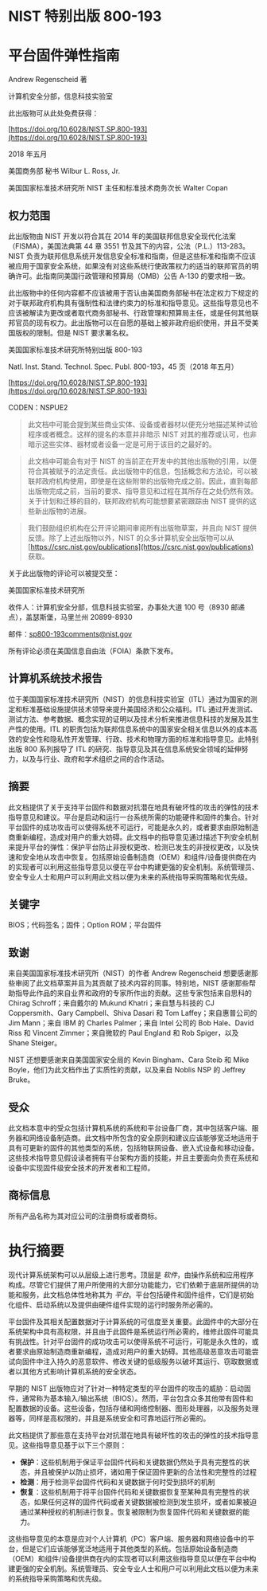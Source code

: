 # NIST 特别出版 800-193

# 平台固件弹性指南

Andrew Regenscheid 著

计算机安全分部，信息科技实验室

此出版物可从此处免费获得：

[https://doi.org/10.6028/NIST.SP.800-193](https://doi.org/10.6028/NIST.SP.800-193)

2018 年五月

美国商务部 秘书 Wilbur L. Ross, Jr.

美国国家标准技术研究所 NIST 主任和标准技术商务次长 Walter Copan

## 权力范围

此出版物由 NIST 开发以符合其在 2014 年的美国联邦信息安全现代化法案（FISMA），美国法典第 44 章 3551 节及其下的内容，公法（P.L.）113-283。NIST 负责为联邦信息系统开发信息安全标准和指南，但是这些标准和指南不应该被应用于国家安全系统，如果没有对这些系统行使政策权力的适当的联邦官员的明确许可。此指南同美国行政管理和预算局（OMB）公告 A-130 的要求相一致。

此出版物中的任何内容都不应该被用于否认由美国商务部秘书在法定权力下规定的对于联邦政府机构具有强制性和法律约束力的标准和指导意见。这些指导意见也不应该被解读为更改或者取代商务部秘书、行政管理和预算局主任，或是任何其他联邦官员的现有权力。此出版物可以在自愿的基础上被非政府组织使用，并且不受美国版权的限制。但是 NIST 要求署名权。

美国国家标准技术研究所特别出版 800-193

Natl. Inst. Stand. Technol. Spec. Publ. 800-193，45 页（2018 年五月）

[https://doi.org/10.6028/NIST.SP.800-193](https://doi.org/10.6028/NIST.SP.800-193)

CODEN：NSPUE2

> 此文档中可能会提到某些商业实体、设备或者器材以便充分地描述某种试验程序或者概念。这样的提名的本意并非暗示 NIST 对其的推荐或认可，也非暗示这些实体、器材或者设备一定是可用于该目的之最好的。

> 此文档中可能会有对于 NIST 的当前正在开发中的其他出版物的引用，以便符合其被赋予的法定责任。此出版物中的信息，包括概念和方法论，可以被联邦政府机构使用，即使是在这些附带的出版物完成之前。因此，直到每部出版物完成之前，当前的要求、指导意见和过程在其所存在之处仍然有效。关于计划和迁移的目的，联邦政府机构可能想要紧密跟踪由 NIST 提供的这些新出版物的进展。

> 我们鼓励组织机构在公开评论期间审阅所有出版物草案，并且向 NIST 提供反馈。除了上述出版物以外，NIST 的众多计算机安全出版物可以从 [https://csrc.nist.gov/publications](https://csrc.nist.gov/publications) 获取。

关于此出版物的评论可以被提交至：

美国国家标准技术研究所

收件人：计算机安全分部，信息科技实验室，办事处大道 100 号（8930 邮递点），盖瑟斯堡，马里兰州 20899-8930

邮件：[sp800-193comments@nist.gov](mailto:sp800-193comments@nist.gov)

所有评论必须在美国信息自由法（FOIA）条款下发布。

## 计算机系统技术报告

位于美国国家标准技术研究所（NIST）的信息科技实验室（ITL）通过为国家的测定和标准基础设施提供技术领导来提升美国经济和公众福利。ITL 通过开发测试、测试方法、参考数据、概念实现的证明以及技术分析来推进信息科技的发展及其生产性的使用。ITL 的职责包括为联邦信息系统中的国家安全相关信息以外的成本高效的安全性和隐私性开发管理、行政、技术和物理方面的标准和指导意见。此特别出版 800 系列报导了 ITL 的研究、指导意见及其在信息系统安全领域的延伸努力，以及与行业、政府和学术组织之间的合作活动。

## 摘要

此文档提供了关于支持平台固件和数据对抗潜在地具有破坏性的攻击的弹性的技术指导意见和建议。平台是启动和运行一台系统所需的功能硬件和固件的集合。针对平台固件的成功攻击可以使得系统不可运行，可能是永久的，或者要求由原始制造商重新编程，造成对用户的重大妨碍。此文档中的指导意见通过描述下列安全机制来提升平台的弹性：保护平台防止非授权更改、检测已发生的非授权更改，以及快速和安全地从攻击中恢复。包括原始设备制造商（OEM）和组件/设备提供商在内的实现者可以利用这些指导意见以便在平台中构建更强的安全机制。系统管理员、安全专业人士和用户可以利用此文档以便为未来的系统指导采购策略和优先级。

## 关键字

BIOS；代码签名；固件；Option ROM；平台固件

## 致谢

来自美国国家标准技术研究所（NIST）的作者 Andrew Regenscheid 想要感谢那些审阅了此文档草案并且为其贡献了技术内容的同事。特别地，NIST 感谢那些帮助指导此作品的来自业界和政府的专家所作出的贡献。这些专家包括来自思科的 Chirag Schroff；来自戴尔的 Mukund Khatri；来自慧与科技的 CJ Coppersmith、Gary Campbell、Shiva Dasari 和 Tom Laffey；来自惠普公司的 Jim Mann；来自 IBM 的 Charles Palmer；来自 Intel 公司的 Bob Hale、David Riss 和 Vincent Zimmer；来自微软的 Paul England 和 Rob Spiger，以及 Shane Steiger。

NIST 还想要感谢来自美国国家安全局的 Kevin Bingham、Cara Steib 和 Mike Boyle，他们为此文档作出了实质性的贡献，以及来自 Noblis NSP 的 Jeffrey Bruke。

## 受众

此文档本意中的受众包括计算机系统的系统和平台设备厂商，其中包括客户端、服务器和网络设备制造商。此文档中所包含的安全原则和建议应该能够宽泛地适用于具有可更新的固件的其他类型的系统，包括物联网设备、嵌入式设备和移动设备。这些技术指导意见假设读者拥有平台架构方面的技能，并且主要面向负责在系统和设备中实现固件级安全技术的开发者和工程师。

## 商标信息

所有产品名称为其对应公司的注册商标或者商标。

# 执行摘要

现代计算系统架构可以从层级上进行思考。顶层是 _软件_，由操作系统和应用程序构成。尽管它们提供了用户所使用的大部分功能能力，它们依赖于底层所提供的功能和服务，此文档总体性地称其为 _平台_。平台包括硬件和固件组件，它们是初始化组件、启动系统以及提供由硬件组件实现的运行时服务所必需的。

平台固件及其相关配置数据对于计算系统的可信度至关重要。此固件中的大部分在系统架构中具有高权限，并且由于此固件是系统运行所必需的，维修此固件可能具有挑战性。针对平台固件的成功攻击可以使得系统不可运行，可能是永久性的，或者要求由原始制造商重新编程，造成对用户的重大妨碍。其他高级恶意攻击可能尝试向固件中注入持久的恶意软件、修改关键的低级服务以破坏其运行、窃取数据或者以其他方式影响计算机系统的安全状态。

早期的 NIST 出版物应对了针对一种特定类型的平台固件的攻击的威胁：启动固件，通常称为基本输入/输出系统（BIOS）。然而，平台包含众多其他带有固件和配置数据的设备。这些设备，包括存储和网络控制器、图形处理器，以及服务处理器等，同样是高权限的，并且是系统安全和可靠地运行所必需的。

此文档提供了那些意在支持平台对抗潜在地具有破坏性的攻击的弹性的技术指导意见。这些指导意见基于以下三个原则：

* **保护**：这些机制用于保证平台固件代码和关键数据仍然处于具有完整性的状态，并且被保护以防止损坏，诸如用于保证固件更新的合法性和完整性的过程
* **检测**：用于检测平台固件代码和关键数据于何时受到损坏的机制
* **恢复**：这些机制用于将平台固件代码和关键数据恢复至某种具有完整性的状态，如果任何这样的固件代码或者关键数据被检测到发生损坏，或者如果被迫通过某种授权的机制进行恢复。恢复被限制为恢复固件代码和关键数据的能力。

这些指导意见的本意是应对个人计算机（PC）客户端、服务器和网络设备中的平台，但是它们应该能够宽泛地适用于其他类型的系统。包括原始设备制造商（OEM）和组件/设备提供商在内的实现者可以利用这些指导意见以便在平台中构建更强的安全机制。系统管理员、安全专业人士和用户可以利用此文档以便为未来的系统指导采购策略和优先级。

